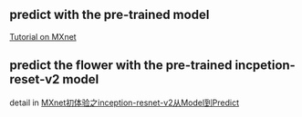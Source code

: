 ## predict with the pre-trained model
[Tutorial on MXnet](https://github.com/dmlc/mxnet/blob/master/example/notebooks/predict-with-pretrained-model.ipynb)

## predict the flower with the pre-trained incpetion-reset-v2 model
detail in [MXnet初体验之inception-resnet-v2从Model到Predict](http://hacker.duanshishi.com/?p=1733)